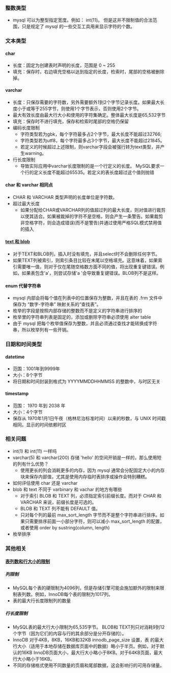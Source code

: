 ### 整数类型
- mysql 可以为整型指定宽度。例如： int(11)。 但是这并不限制值的合法范围，只是规定了 mysql 的一些交互工具用来显示字符的个数。

### 文本类型

#### char
- 长度：固定为创建表时声明的长度，范围是 0 ~ 255
- 填充：保存时，右边填充空格以达到指定的长度，检索时，尾部的空格被删除掉。

#### varchar
- 长度：只保存需要的字符数，另外需要额外1到2个字节记录长度。如果最大长度小于或等于255字节，则使用1个字节表示，否则使用2个字节。
- 最大有效长度由最大行大小和使用的字符集确定。整体最大长度是65,532字节
- 填充：保存时不进行填充，保存和检索时尾部的空格仍保留
- 编码长度限制
    - 字符类型若为gbk，每个字符最多占2个字节，最大长度不能超过32766;
    - 字符类型若为utf8，每个字符最多占3个字节，最大长度不能超过21845。
    - 若定义的时候超过上述限制，则varchar字段会被强行转为text类型，并产生warning。
- 行长度限制
    - 导致实际应用中varchar长度限制的是一个行定义的长度。 MySQL要求一个行的定义长度不能超过65535。若定义的表长度超过这个值则抛错

#### char 和 varchar 相同点
- CHAR 和 VARCHAR 类型声明的长度单位是字符数。
- 超过最大长度
    - 如果分配给CHAR或VARCHAR列的值超过列的最大长度，则对值进行裁剪以使其适合。如果被裁掉的字符不是空格，则会产生一条警告。如果裁剪非空格字符，则会造成错误(而不是警告)并通过使用严格SQL模式禁用值的插入

#### [text 和 blob](https://dev.mysql.com/doc/refman/8.0/en/blob.html)
- 对于TEXT和BLOB列，插入时没有填充，并且select时不会删除任何字节。
- 如果TEXT列被索引，则索引条目比较在末尾以空格填充。这意味着，如果索引需要唯一值，则对于仅在尾随空格数方面不同的值，将出现重复键错误。例如，如果表包含'a'，则尝试存储'a '会导致重复键错误。BLOB列不是这样。

#### enum 代替字符串
- mysql 内部会将每个值在列表中的位置保存为整数，并且在表的 .frm 文件中保存为 “数字-字符串” 映射关系的“查找表”。
- 枚举的字段是按照内部存储的整数而不是定义的字符串进行排序的
- 枚举里的字符串列表是固定的，添加或删除字符串必须使用 alter table
- 由于 mysql 把每个枚举值保存为整数，并且必须通过查找才能转换成字符串，所以枚举列有一些开销。

### 日期和时间类型
#### datetime
- 范围：1001年到9999年
- 大小：8个字节
- 将日期和时间封装到格式为 YYYYMMDDHHMMSS 的整数中，与时区无关

#### timestamp
- 范围： 1970 年到 2038 年
- 大小：4个字节
- 保存从 1970年1月1日午夜（格林尼治标准时间）以来的秒数，与 UNIX 时间戳相同。显示的时间依赖时区

### 相关问题
- int(1) 和 int(11) 一样吗
- varchar(5) 和 varchar(200) 存储 'hello' 的空间开销是一样的，那么使用短的列有什么优势？
    - 使用更长的列会消耗更多的内存，因为 mysql 通常会分配固定大小的内存块来保存内部值，尤其是使用内存临时表排序或操作会特别糟糕。
- 如何评估使用 char 还是 varchar
- blob 和 text 不同于 varbinary 和 vachar 的地方有哪些
    - 对于索引 BLOB 和 TEXT 列，必须指定索引前缀长度。而对于 CHAR 和  VARCHAR 来说，前缀长度是可选的。
    - BLOB 和 TEXT 列不能有 DEFAULT 值。
    - 只对每个列的最前 max_sort_length 字节而不是整个字符串进行排序。如果只需要排序前面一小部分字符，则可以减小 max_sort_length 的配置，或者使用 order by sustring(column, length)
- 枚举排序

### 其他相关
#### [表列数和行大小的限制](https://dev.mysql.com/doc/refman/8.0/en/column-count-limit.html)

##### 列限制
- MySQL每个表的硬限制为4096列，但是存储引擎可能会施加额外的限制来限制表列数。例如，InnoDB每个表的限制为1017列。
- 表的最大行长度限制列的数量

##### 行长度限制
- MySQL表的最大行大小限制为65,535字节。 BLOB和 TEXT列只对消耗9到12个字节（因为它们的内容与行的其余部分是分开存储的）。
- InnoDB 对于4KB，8KB，16KB和32KB innodb_page_size 设置，表 的最大行大小（适用于本地存储在数据库页面中的数据）略小于半页。例如，对于默认的16KB InnoDB页面大小，最大行大小略小于8KB。对于64KB页面，最大行大小略小于16KB。
- 不同的存储格式使用不同数量的页眉和尾部数据，这会影响行的可用存储量。